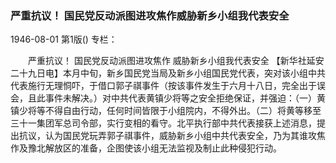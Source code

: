 ### 严重抗议！ 国民党反动派图进攻焦作威胁新乡小组我代表安全

1946-08-01
第1版()
专栏：

　　严重抗议！
    国民党反动派图进攻焦作  威胁新乡小组我代表安全
    【新华社延安二十九日电】本月中旬，新乡国民党当局及新乡小组国民党代表，突对该小组中共代表施行无理恫吓，于借口郭子祺事件（按该事件发生于六月十八日，完全出于误会，且此事件未解决。）对中共代表黄镇少将等之安全拒绝保证，并强迫：（一）黄镇少将等不得自由行动，任何时间皆限于小组院内，不得外出。（二）将黄等移至三十一集团军总司令部，实行变相的看守。北平执行部中共代表接获上述消息，提出抗议，认为国民党玩弄郭子祺事件，威胁新乡小组中共代表安全，乃为其谁攻焦作及豫北解放区的准备，企图使该小组无法监视及制止此种侵犯行动。

